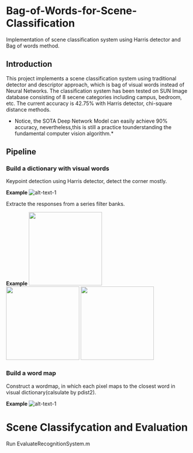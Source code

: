 # Bag-of-Words-for-Scene-Classification
Implementation of scene classification system using Harris detector and Bag of words method.
## Introduction 

This project implements a scene classification system using traditional detector and descriptor approach, which is bag of visual words instead of Neural Networks. The classification system has been tested on SUN Image database consisting of 8 secene categories including campus, bedroom, etc. The current accuracy is 42.75% with Harris detector, chi-square distance methods.  
* Notice, the SOTA Deep Network Model can easily achieve 90% accuracy, nevertheless,this is still a practice tounderstanding the fundamental computer vision algorithm.*

## Pipeline
### Build a dictionary with visual words
Keypoint detection using Harris detector, detect the corner mostly.

**Example**
![alt-text-1](pic/500%20harris%20points_3.jpg "harris detector")


Extracte the responses from a series filter banks.

**Example**
<img src="https://github.com/fei123ilike/Bag-of-Words-for-Scene-Classification/blob/master/pic/response_12.jpg" width=200>  
<img src="https://github.com/fei123ilike/Bag-of-Words-for-Scene-Classification/blob/master/pic/response_24.jpg" width=200> 
<img src="https://github.com/fei123ilike/Bag-of-Words-for-Scene-Classification/blob/master/pic/response_36.jpeg" width=200> 

### Build a word map
Construct a wordmap, in which each pixel maps to the closest word in visual dictionary(calsulate by pdist2).


**Example**
![alt-text-1](pic/sun_aferisdmjeibigjh_wordMap.jpg "wordmap")

# Scene Classifycation and Evaluation
Run EvaluateRecognitionSystem.m
